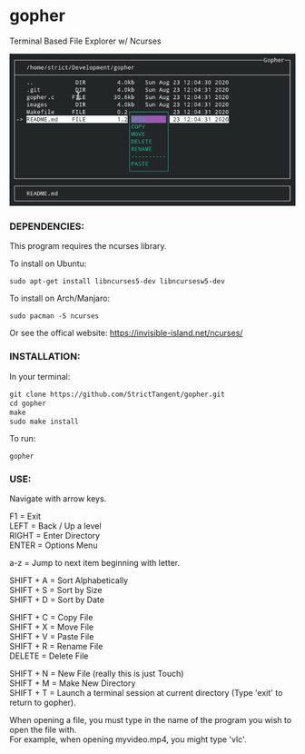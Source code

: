 # gopher
Terminal Based File Explorer w/ Ncurses

![alt text](/images/screenshot01.png)

### DEPENDENCIES:

This program requires the ncurses library.

To install on Ubuntu: 
```
sudo apt-get install libncurses5-dev libncursesw5-dev
```
To install on Arch/Manjaro: 
```
sudo pacman -S ncurses
```
Or see the offical website: https://invisible-island.net/ncurses/


### INSTALLATION:

In your terminal:
```
git clone https://github.com/StrictTangent/gopher.git
cd gopher
make
sudo make install
```

To run:
```
gopher
```

### USE:

Navigate with arrow keys.

F1        =  Exit\
LEFT      =  Back / Up a level\
RIGHT     =  Enter Directory\
ENTER     =  Options Menu

a-z       =  Jump to next item beginning with letter.

SHIFT + A =  Sort Alphabetically\
SHIFT + S =  Sort by Size\
SHIFT + D =  Sort by Date

SHIFT + C =  Copy File\
SHIFT + X =  Move File\
SHIFT + V =  Paste File\
SHIFT + R = Rename File\
DELETE = Delete File

SHIFT + N =  New File (really this is just Touch)\
SHIFT + M =  Make New Directory\
SHIFT + T =  Launch a terminal session at current directory (Type 'exit' to return to gopher).

When opening a file, you must type in the name of the program you wish to open the file with.\
For example, when opening myvideo.mp4, you might type 'vlc'.


